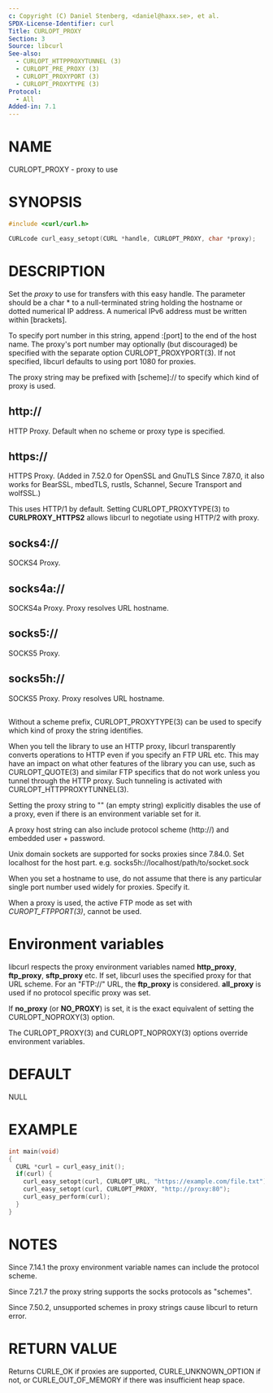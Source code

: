```yaml
---
c: Copyright (C) Daniel Stenberg, <daniel@haxx.se>, et al.
SPDX-License-Identifier: curl
Title: CURLOPT_PROXY
Section: 3
Source: libcurl
See-also:
  - CURLOPT_HTTPPROXYTUNNEL (3)
  - CURLOPT_PRE_PROXY (3)
  - CURLOPT_PROXYPORT (3)
  - CURLOPT_PROXYTYPE (3)
Protocol:
  - All
Added-in: 7.1
---
```


# NAME

CURLOPT_PROXY - proxy to use

# SYNOPSIS

~~~c
#include <curl/curl.h>

CURLcode curl_easy_setopt(CURL *handle, CURLOPT_PROXY, char *proxy);
~~~

# DESCRIPTION

Set the *proxy* to use for transfers with this easy handle. The parameter
should be a char * to a null-terminated string holding the hostname or dotted
numerical IP address. A numerical IPv6 address must be written within
[brackets].

To specify port number in this string, append :[port] to the end of the host
name. The proxy's port number may optionally (but discouraged) be specified
with the separate option CURLOPT_PROXYPORT(3). If not specified, libcurl
defaults to using port 1080 for proxies.

The proxy string may be prefixed with [scheme]:// to specify which kind of
proxy is used.

## http://

HTTP Proxy. Default when no scheme or proxy type is specified.

## https://

HTTPS Proxy. (Added in 7.52.0 for OpenSSL and GnuTLS Since 7.87.0, it
also works for BearSSL, mbedTLS, rustls, Schannel, Secure Transport and
wolfSSL.)

This uses HTTP/1 by default. Setting CURLOPT_PROXYTYPE(3) to
**CURLPROXY_HTTPS2** allows libcurl to negotiate using HTTP/2 with proxy.

## socks4://

SOCKS4 Proxy.

## socks4a://

SOCKS4a Proxy. Proxy resolves URL hostname.

## socks5://

SOCKS5 Proxy.

## socks5h://

SOCKS5 Proxy. Proxy resolves URL hostname.

##

Without a scheme prefix, CURLOPT_PROXYTYPE(3) can be used to specify which
kind of proxy the string identifies.

When you tell the library to use an HTTP proxy, libcurl transparently converts
operations to HTTP even if you specify an FTP URL etc. This may have an impact
on what other features of the library you can use, such as CURLOPT_QUOTE(3)
and similar FTP specifics that do not work unless you tunnel through the HTTP
proxy. Such tunneling is activated with CURLOPT_HTTPPROXYTUNNEL(3).

Setting the proxy string to "" (an empty string) explicitly disables the use
of a proxy, even if there is an environment variable set for it.

A proxy host string can also include protocol scheme (http://) and embedded
user + password.

Unix domain sockets are supported for socks proxies since 7.84.0. Set
localhost for the host part. e.g. socks5h://localhost/path/to/socket.sock

When you set a hostname to use, do not assume that there is any particular
single port number used widely for proxies. Specify it.

When a proxy is used, the active FTP mode as set with *CUROPT_FTPPORT(3)*,
cannot be used.

# Environment variables

libcurl respects the proxy environment variables named **http_proxy**,
**ftp_proxy**, **sftp_proxy** etc. If set, libcurl uses the specified proxy
for that URL scheme. For an "FTP://" URL, the **ftp_proxy** is
considered. **all_proxy** is used if no protocol specific proxy was set.

If **no_proxy** (or **NO_PROXY**) is set, it is the exact equivalent of
setting the CURLOPT_NOPROXY(3) option.

The CURLOPT_PROXY(3) and CURLOPT_NOPROXY(3) options override environment
variables.

# DEFAULT

NULL

# EXAMPLE

~~~c
int main(void)
{
  CURL *curl = curl_easy_init();
  if(curl) {
    curl_easy_setopt(curl, CURLOPT_URL, "https://example.com/file.txt");
    curl_easy_setopt(curl, CURLOPT_PROXY, "http://proxy:80");
    curl_easy_perform(curl);
  }
}
~~~

# NOTES

Since 7.14.1 the proxy environment variable names can include the protocol
scheme.

Since 7.21.7 the proxy string supports the socks protocols as "schemes".

Since 7.50.2, unsupported schemes in proxy strings cause libcurl to return
error.

# RETURN VALUE

Returns CURLE_OK if proxies are supported, CURLE_UNKNOWN_OPTION if not, or
CURLE_OUT_OF_MEMORY if there was insufficient heap space.
